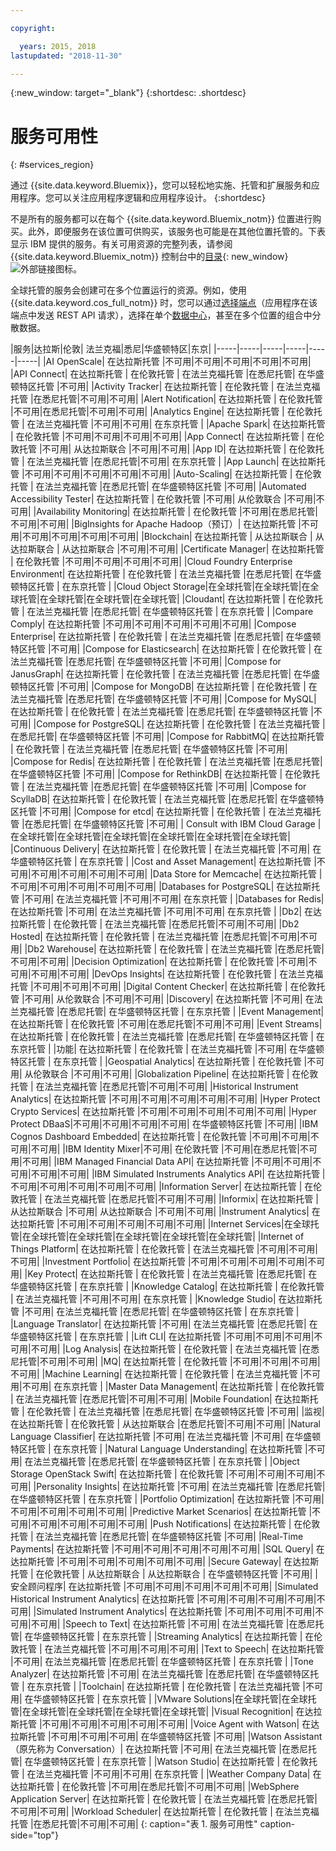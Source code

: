 ```yaml
---

copyright:

  years: 2015, 2018
lastupdated: "2018-11-30"

---
```

{:new_window: target="_blank"}
{:shortdesc: .shortdesc}


# 服务可用性
{: #services_region}

通过 {{site.data.keyword.Bluemix}}，您可以轻松地实施、托管和扩展服务和应用程序。您可以关注应用程序逻辑和应用程序设计。
{:shortdesc}

不是所有的服务都可以在每个 {{site.data.keyword.Bluemix_notm}} 位置进行购买。此外，即便服务在该位置可供购买，该服务也可能是在其他位置托管的。下表显示 IBM 提供的服务。有关可用资源的完整列表，请参阅 {{site.data.keyword.Bluemix_notm}} 控制台中的[目录](https://cloud.ibm.com/catalog/){: new_window} ![外部链接图标](../icons/launch-glyph.svg "外部链接图标")。 

全球托管的服务会创建可在多个位置运行的资源。例如，使用 {{site.data.keyword.cos_full_notm}} 时，您可以通过[选择端点](/docs/services/cloud-object-storage/basics/endpoints.html#select-regions-and-endpoints)（应用程序在该端点中发送 REST API 请求），选择在单个[数据中心](/docs/overview/zero_downtime.html#data_center)，甚至在多个位置的组合中分散数据。

<!-- Do not manually change the table or add content after the table. -->
<!-- Everything after the second line of the table will be deleted. -->
<!-- Also, do not change the number of dashes in the second line. -->
<!-- Ping @natimpe for details. -->

|服务|达拉斯|伦敦| 法兰克福|悉尼|华盛顿特区|东京|
|-----|-----|-----|-----|-----|-----|
|AI OpenScale| 在达拉斯托管 |不可用|不可用|不可用|不可用|不可用| 
|API Connect| 在达拉斯托管 | 在伦敦托管 | 在法兰克福托管 |在悉尼托管| 在华盛顿特区托管 |不可用| 
|Activity Tracker| 在达拉斯托管 | 在伦敦托管 | 在法兰克福托管 |在悉尼托管|不可用|不可用| 
|Alert Notification| 在达拉斯托管 | 在伦敦托管 |不可用|在悉尼托管|不可用|不可用| 
|Analytics Engine| 在达拉斯托管 | 在伦敦托管 | 在法兰克福托管 |不可用|不可用| 在东京托管 | 
|Apache Spark| 在达拉斯托管 | 在伦敦托管 |不可用|不可用|不可用|不可用| 
|App Connect| 在达拉斯托管 | 在伦敦托管 |不可用| 从达拉斯联合 |不可用|不可用| 
|App ID| 在达拉斯托管 | 在伦敦托管 | 在法兰克福托管 |在悉尼托管|不可用| 在东京托管 | 
|App Launch| 在达拉斯托管 |不可用|不可用|不可用|不可用|不可用| 
|Auto-Scaling| 在达拉斯托管 | 在伦敦托管 | 在法兰克福托管 |在悉尼托管| 在华盛顿特区托管 |不可用| 
|Automated Accessibility Tester| 在达拉斯托管 | 在伦敦托管 |不可用| 从伦敦联合 |不可用|不可用| 
|Availability Monitoring| 在达拉斯托管 | 在伦敦托管 |不可用|在悉尼托管|不可用|不可用| 
|BigInsights for Apache Hadoop（预订）| 在达拉斯托管 |不可用|不可用|不可用|不可用|不可用| 
|Blockchain| 在达拉斯托管 | 从达拉斯联合 | 从达拉斯联合 | 从达拉斯联合 |不可用|不可用| 
|Certificate Manager| 在达拉斯托管 | 在伦敦托管 |不可用|不可用|不可用|不可用| 
|Cloud Foundry Enterprise Environment| 在达拉斯托管 | 在伦敦托管 | 在法兰克福托管 |在悉尼托管| 在华盛顿特区托管 | 在东京托管 | 
|Cloud Object Storage|在全球托管|在全球托管|在全球托管|在全球托管|在全球托管|在全球托管| 
|Cloudant| 在达拉斯托管 | 在伦敦托管 | 在法兰克福托管 |在悉尼托管| 在华盛顿特区托管 | 在东京托管 | 
|Compare Comply| 在达拉斯托管 |不可用|不可用|不可用|不可用|不可用| 
|Compose Enterprise| 在达拉斯托管 | 在伦敦托管 | 在法兰克福托管 |在悉尼托管| 在华盛顿特区托管 |不可用| 
|Compose for Elasticsearch| 在达拉斯托管 | 在伦敦托管 | 在法兰克福托管 |在悉尼托管| 在华盛顿特区托管 |不可用| 
|Compose for JanusGraph| 在达拉斯托管 | 在伦敦托管 | 在法兰克福托管 |在悉尼托管| 在华盛顿特区托管 |不可用| 
|Compose for MongoDB| 在达拉斯托管 | 在伦敦托管 | 在法兰克福托管 |在悉尼托管| 在华盛顿特区托管 |不可用| 
|Compose for MySQL| 在达拉斯托管 | 在伦敦托管 | 在法兰克福托管 |在悉尼托管| 在华盛顿特区托管 |不可用| 
|Compose for PostgreSQL| 在达拉斯托管 | 在伦敦托管 | 在法兰克福托管 |在悉尼托管| 在华盛顿特区托管 |不可用| 
|Compose for RabbitMQ| 在达拉斯托管 | 在伦敦托管 | 在法兰克福托管 |在悉尼托管| 在华盛顿特区托管 |不可用| 
|Compose for Redis| 在达拉斯托管 | 在伦敦托管 | 在法兰克福托管 |在悉尼托管| 在华盛顿特区托管 |不可用| 
|Compose for RethinkDB| 在达拉斯托管 | 在伦敦托管 | 在法兰克福托管 |在悉尼托管| 在华盛顿特区托管 |不可用| 
|Compose for ScyllaDB| 在达拉斯托管 | 在伦敦托管 | 在法兰克福托管 |在悉尼托管| 在华盛顿特区托管 |不可用| 
|Compose for etcd| 在达拉斯托管 | 在伦敦托管 | 在法兰克福托管 |在悉尼托管| 在华盛顿特区托管 |不可用| 
| Consult with IBM Cloud Garage |在全球托管|在全球托管|在全球托管|在全球托管|在全球托管|在全球托管| 
|Continuous Delivery| 在达拉斯托管 | 在伦敦托管 | 在法兰克福托管 |不可用| 在华盛顿特区托管 | 在东京托管 | 
|Cost and Asset Management| 在达拉斯托管 |不可用|不可用|不可用|不可用|不可用| 
|Data Store for Memcache| 在达拉斯托管 |不可用|不可用|不可用|不可用|不可用| 
|Databases for PostgreSQL| 在达拉斯托管 |不可用| 在法兰克福托管 |不可用|不可用| 在东京托管 | 
|Databases for Redis| 在达拉斯托管 |不可用| 在法兰克福托管 |不可用|不可用| 在东京托管 | 
|Db2| 在达拉斯托管 | 在伦敦托管 | 在法兰克福托管 |在悉尼托管|不可用|不可用| 
|Db2 Hosted| 在达拉斯托管 | 在伦敦托管 | 在法兰克福托管 |在悉尼托管|不可用|不可用| 
|Db2 Warehouse| 在达拉斯托管 | 在伦敦托管 | 在法兰克福托管 |在悉尼托管|不可用|不可用| 
|Decision Optimization| 在达拉斯托管 | 在伦敦托管 |不可用|不可用|不可用|不可用| 
|DevOps Insights| 在达拉斯托管 | 在伦敦托管 | 在法兰克福托管 |不可用|不可用|不可用| 
|Digital Content Checker| 在达拉斯托管 | 在伦敦托管 |不可用| 从伦敦联合 |不可用|不可用| 
|Discovery| 在达拉斯托管 |不可用| 在法兰克福托管 |在悉尼托管| 在华盛顿特区托管 | 在东京托管 | 
|Event Management| 在达拉斯托管 | 在伦敦托管 |不可用|在悉尼托管|不可用|不可用| 
|Event Streams| 在达拉斯托管 | 在伦敦托管 | 在法兰克福托管 |在悉尼托管| 在华盛顿特区托管 | 在东京托管 | 
|功能| 在达拉斯托管 | 在伦敦托管 | 在法兰克福托管 |不可用| 在华盛顿特区托管 | 在东京托管 | 
|Geospatial Analytics| 在达拉斯托管 | 在伦敦托管 |不可用| 从伦敦联合 |不可用|不可用| 
|Globalization Pipeline| 在达拉斯托管 | 在伦敦托管 | 在法兰克福托管 |在悉尼托管|不可用|不可用| 
|Historical Instrument Analytics| 在达拉斯托管 |不可用|不可用|不可用|不可用|不可用| 
|Hyper Protect Crypto Services| 在达拉斯托管 |不可用|不可用|不可用|不可用|不可用| 
|Hyper Protect DBaaS|不可用|不可用|不可用|不可用| 在华盛顿特区托管 |不可用| 
|IBM Cognos Dashboard Embedded| 在达拉斯托管 | 在伦敦托管 |不可用|不可用|不可用|不可用| 
|IBM Identity Mixer|不可用| 在伦敦托管 |不可用|在悉尼托管|不可用|不可用| 
|IBM Managed Financial Data API| 在达拉斯托管 |不可用|不可用|不可用|不可用|不可用| 
|IBM Simulated Instruments Analytics API| 在达拉斯托管 |不可用|不可用|不可用|不可用|不可用| 
|Information Server| 在达拉斯托管 | 在伦敦托管 | 在法兰克福托管 |在悉尼托管|不可用|不可用| 
|Informix| 在达拉斯托管 | 从达拉斯联合 |不可用| 从达拉斯联合 |不可用|不可用| 
|Instrument Analytics| 在达拉斯托管 |不可用|不可用|不可用|不可用|不可用| 
|Internet Services|在全球托管|在全球托管|在全球托管|在全球托管|在全球托管|在全球托管| 
|Internet of Things Platform| 在达拉斯托管 | 在伦敦托管 | 在法兰克福托管 |不可用|不可用|不可用| 
|Investment Portfolio| 在达拉斯托管 |不可用|不可用|不可用|不可用|不可用| 
|Key Protect| 在达拉斯托管 | 在伦敦托管 | 在法兰克福托管 |在悉尼托管| 在华盛顿特区托管 | 在东京托管 | 
|Knowledge Catalog| 在达拉斯托管 | 在伦敦托管 | 在法兰克福托管 |不可用|不可用| 在东京托管 | 
|Knowledge Studio| 在达拉斯托管 |不可用| 在法兰克福托管 |在悉尼托管| 在华盛顿特区托管 | 在东京托管 | 
|Language Translator| 在达拉斯托管 |不可用| 在法兰克福托管 |在悉尼托管| 在华盛顿特区托管 | 在东京托管 | 
|Lift CLI| 在达拉斯托管 |不可用|不可用|不可用|不可用|不可用| 
|Log Analysis| 在达拉斯托管 | 在伦敦托管 | 在法兰克福托管 |在悉尼托管|不可用|不可用| 
|MQ| 在达拉斯托管 | 在伦敦托管 |不可用|不可用|不可用|不可用| 
|Machine Learning| 在达拉斯托管 | 在伦敦托管 | 在法兰克福托管 |不可用|不可用| 在东京托管 | 
|Master Data Management| 在达拉斯托管 | 在伦敦托管 | 在法兰克福托管 |在悉尼托管|不可用|不可用| 
|Mobile Foundation| 在达拉斯托管 | 在伦敦托管 | 在法兰克福托管 |在悉尼托管| 在华盛顿特区托管 |不可用| 
|监视| 在达拉斯托管 | 在伦敦托管 | 从达拉斯联合 |在悉尼托管|不可用|不可用| 
|Natural Language Classifier| 在达拉斯托管 |不可用| 在法兰克福托管 |不可用| 在华盛顿特区托管 | 在东京托管 | 
|Natural Language Understanding| 在达拉斯托管 |不可用| 在法兰克福托管 |在悉尼托管| 在华盛顿特区托管 | 在东京托管 | 
|Object Storage OpenStack Swift| 在达拉斯托管 | 在伦敦托管 |不可用|不可用|不可用|不可用| 
|Personality Insights| 在达拉斯托管 |不可用| 在法兰克福托管 |在悉尼托管| 在华盛顿特区托管 | 在东京托管 | 
|Portfolio Optimization| 在达拉斯托管 |不可用|不可用|不可用|不可用|不可用| 
|Predictive Market Scenarios| 在达拉斯托管 |不可用|不可用|不可用|不可用|不可用| 
|Push Notifications| 在达拉斯托管 | 在伦敦托管 | 在法兰克福托管 |在悉尼托管| 在华盛顿特区托管 |不可用| 
|Real-Time Payments| 在达拉斯托管 |不可用|不可用|不可用|不可用|不可用| 
|SQL Query| 在达拉斯托管 |不可用|不可用|不可用|不可用|不可用| 
|Secure Gateway| 在达拉斯托管 | 在伦敦托管 | 从达拉斯联合 | 从达拉斯联合 | 在华盛顿特区托管 |不可用| 
|安全顾问程序| 在达拉斯托管 |不可用|不可用|不可用|不可用|不可用| 
|Simulated Historical Instrument Analytics| 在达拉斯托管 |不可用|不可用|不可用|不可用|不可用| 
|Simulated Instrument Analytics| 在达拉斯托管 |不可用|不可用|不可用|不可用|不可用| 
|Speech to Text| 在达拉斯托管 |不可用| 在法兰克福托管 |在悉尼托管| 在华盛顿特区托管 | 在东京托管 | 
|Streaming Analytics| 在达拉斯托管 | 在伦敦托管 | 在法兰克福托管 |不可用|不可用|不可用| 
|Text to Speech| 在达拉斯托管 |不可用| 在法兰克福托管 |在悉尼托管| 在华盛顿特区托管 | 在东京托管 | 
|Tone Analyzer| 在达拉斯托管 |不可用| 在法兰克福托管 |在悉尼托管| 在华盛顿特区托管 | 在东京托管 | 
|Toolchain| 在达拉斯托管 | 在伦敦托管 | 在法兰克福托管 |不可用| 在华盛顿特区托管 | 在东京托管 | 
|VMware Solutions|在全球托管|在全球托管|在全球托管|在全球托管|在全球托管|在全球托管| 
|Visual Recognition| 在达拉斯托管 |不可用|不可用|不可用|不可用|不可用| 
|Voice Agent with Watson| 在达拉斯托管 |不可用|不可用|不可用| 在华盛顿特区托管 |不可用| 
|Watson Assistant（原先称为 Conversation）| 在达拉斯托管 |不可用| 在法兰克福托管 |在悉尼托管| 在华盛顿特区托管 | 在东京托管 | 
|Watson Studio| 在达拉斯托管 | 在伦敦托管 | 在法兰克福托管 |不可用|不可用| 在东京托管 | 
|Weather Company Data| 在达拉斯托管 | 在伦敦托管 |不可用|在悉尼托管|不可用|不可用| 
|WebSphere Application Server| 在达拉斯托管 | 在伦敦托管 | 在法兰克福托管 |在悉尼托管|不可用|不可用| 
|Workload Scheduler| 在达拉斯托管 | 在伦敦托管 | 在法兰克福托管 |在悉尼托管|不可用|不可用| 
{: caption="表 1. 服务可用性" caption-side="top"}
